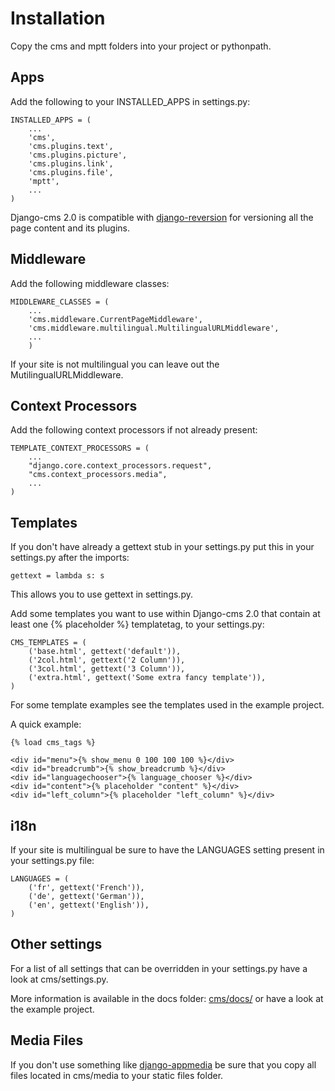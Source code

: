 Installation
============

Copy the cms and mptt folders into your project or pythonpath.

Apps
----

Add the following to your INSTALLED_APPS in settings.py:

	INSTALLED_APPS = (
		...
		'cms',
		'cms.plugins.text',
		'cms.plugins.picture',
		'cms.plugins.link',
		'cms.plugins.file',
		'mptt',
		...
	)
    
Django-cms 2.0 is compatible with [django-reversion](http://code.google.com/p/django-reversion/) for versioning all the page content and its plugins.

Middleware
----------

Add the following middleware classes:

	MIDDLEWARE_CLASSES = (
    	...
    	'cms.middleware.CurrentPageMiddleware',
    	'cms.middleware.multilingual.MultilingualURLMiddleware',
    	...
    	)
    
If your site is not multilingual you can leave out the MutilingualURLMiddleware.

Context Processors
------------------

Add the following context processors if not already present:

	TEMPLATE_CONTEXT_PROCESSORS = (
		...
		"django.core.context_processors.request",
		"cms.context_processors.media",
		...
	)

Templates
---------

If you don't have already a gettext stub in your settings.py put this in your settings.py after the imports:

	gettext = lambda s: s
	
This allows you to use gettext in settings.py.

Add some templates you want to use within Django-cms 2.0 that contain at least one {% placeholder %} templatetag, to your settings.py:
	
	CMS_TEMPLATES = (
    	('base.html', gettext('default')),
    	('2col.html', gettext('2 Column')),
    	('3col.html', gettext('3 Column')),
    	('extra.html', gettext('Some extra fancy template')),
	)
	
For some template examples see the templates used in the example project.

A quick example:

	{% load cms_tags %}
	
	<div id="menu">{% show_menu 0 100 100 100 %}</div> 
	<div id="breadcrumb">{% show_breadcrumb %}</div>
	<div id="languagechooser">{% language_chooser %}</div>
	<div id="content">{% placeholder "content" %}</div>
	<div id="left_column">{% placeholder "left_column" %}</div>

i18n
----

If your site is multilingual be sure to have the LANGUAGES setting present in your settings.py file:

	LANGUAGES = (
		('fr', gettext('French')),
		('de', gettext('German')),
		('en', gettext('English')),
	)

Other settings
--------------

For a list of all settings that can be overridden in your settings.py have a look at cms/settings.py.

More information is available in the docs folder: [cms/docs/](http://github.com/digi604/django-cms-2.0/tree/master/cms/docs)
or have a look at the example project.

Media Files
-----------

If you don't use something like [django-appmedia](http://code.google.com/p/django-appmedia/) be sure that you copy all files located in cms/media to your static files folder.

